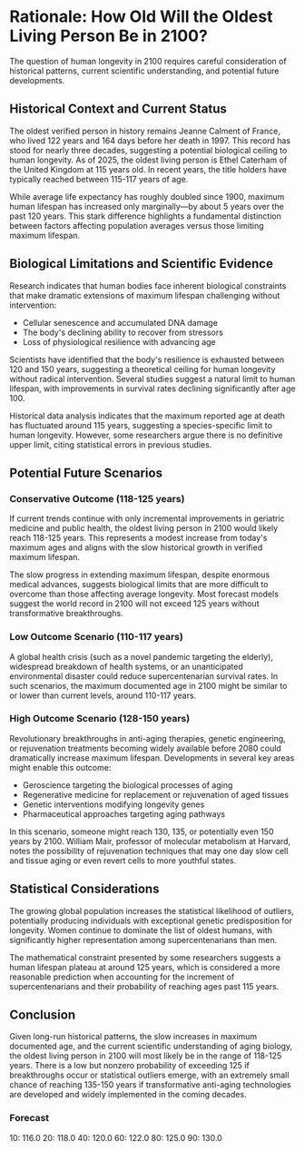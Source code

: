 # Rationale: How Old Will the Oldest Living Person Be in 2100?

The question of human longevity in 2100 requires careful consideration of historical patterns, current scientific understanding, and potential future developments.

## Historical Context and Current Status

The oldest verified person in history remains Jeanne Calment of France, who lived 122 years and 164 days before her death in 1997. This record has stood for nearly three decades, suggesting a potential biological ceiling to human longevity. As of 2025, the oldest living person is Ethel Caterham of the United Kingdom at 115 years old. In recent years, the title holders have typically reached between 115-117 years of age.

While average life expectancy has roughly doubled since 1900, maximum human lifespan has increased only marginally—by about 5 years over the past 120 years. This stark difference highlights a fundamental distinction between factors affecting population averages versus those limiting maximum lifespan.

## Biological Limitations and Scientific Evidence

Research indicates that human bodies face inherent biological constraints that make dramatic extensions of maximum lifespan challenging without intervention:

- Cellular senescence and accumulated DNA damage
- The body's declining ability to recover from stressors
- Loss of physiological resilience with advancing age

Scientists have identified that the body's resilience is exhausted between 120 and 150 years, suggesting a theoretical ceiling for human longevity without radical intervention. Several studies suggest a natural limit to human lifespan, with improvements in survival rates declining significantly after age 100.

Historical data analysis indicates that the maximum reported age at death has fluctuated around 115 years, suggesting a species-specific limit to human longevity. However, some researchers argue there is no definitive upper limit, citing statistical errors in previous studies.

## Potential Future Scenarios

### Conservative Outcome (118-125 years)

If current trends continue with only incremental improvements in geriatric medicine and public health, the oldest living person in 2100 would likely reach 118-125 years. This represents a modest increase from today's maximum ages and aligns with the slow historical growth in verified maximum lifespan.

The slow progress in extending maximum lifespan, despite enormous medical advances, suggests biological limits that are more difficult to overcome than those affecting average longevity. Most forecast models suggest the world record in 2100 will not exceed 125 years without transformative breakthroughs.

### Low Outcome Scenario (110-117 years)

A global health crisis (such as a novel pandemic targeting the elderly), widespread breakdown of health systems, or an unanticipated environmental disaster could reduce supercentenarian survival rates. In such scenarios, the maximum documented age in 2100 might be similar to or lower than current levels, around 110-117 years.

### High Outcome Scenario (128-150 years)

Revolutionary breakthroughs in anti-aging therapies, genetic engineering, or rejuvenation treatments becoming widely available before 2080 could dramatically increase maximum lifespan. Developments in several key areas might enable this outcome:

- Geroscience targeting the biological processes of aging
- Regenerative medicine for replacement or rejuvenation of aged tissues
- Genetic interventions modifying longevity genes
- Pharmaceutical approaches targeting aging pathways

In this scenario, someone might reach 130, 135, or potentially even 150 years by 2100. William Mair, professor of molecular metabolism at Harvard, notes the possibility of rejuvenation techniques that may one day slow cell and tissue aging or even revert cells to more youthful states.

## Statistical Considerations

The growing global population increases the statistical likelihood of outliers, potentially producing individuals with exceptional genetic predisposition for longevity. Women continue to dominate the list of oldest humans, with significantly higher representation among supercentenarians than men.

The mathematical constraint presented by some researchers suggests a human lifespan plateau at around 125 years, which is considered a more reasonable prediction when accounting for the increment of supercentenarians and their probability of reaching ages past 115 years.

## Conclusion

Given long-run historical patterns, the slow increases in maximum documented age, and the current scientific understanding of aging biology, the oldest living person in 2100 will most likely be in the range of 118-125 years. There is a low but nonzero probability of exceeding 125 if breakthroughs occur or statistical outliers emerge, with an extremely small chance of reaching 135-150 years if transformative anti-aging technologies are developed and widely implemented in the coming decades.

### Forecast

10: 116.0
20: 118.0
40: 120.0
60: 122.0
80: 125.0
90: 130.0